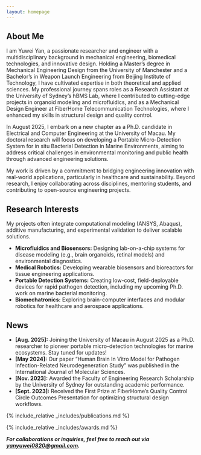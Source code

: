 ```yaml
---
layout: homepage
---
```


## About Me

I am Yuwei Yan, a passionate researcher and engineer with a multidisciplinary background in mechanical engineering, biomedical technologies, and innovative design. Holding a Master’s degree in Mechanical Engineering Design from the University of Manchester and a Bachelor’s in Weapon Launch Engineering from Beijing Institute of Technology, I have cultivated expertise in both theoretical and applied sciences. My professional journey spans roles as a Research Assistant at the University of Sydney’s hBMS Lab, where I contributed to cutting-edge projects in organoid modeling and microfluidics, and as a Mechanical Design Engineer at FiberHome Telecommunication Technologies, where I enhanced my skills in structural design and quality control.

In August 2025, I embark on a new chapter as a Ph.D. candidate in Electrical and Computer Engineering at the University of Macau. My doctoral research will focus on developing a Portable Micro-Detection System for in situ Bacterial Detection in Marine Environments, aiming to address critical challenges in environmental monitoring and public health through advanced engineering solutions.

My work is driven by a commitment to bridging engineering innovation with real-world applications, particularly in healthcare and sustainability. Beyond research, I enjoy collaborating across disciplines, mentoring students, and contributing to open-source engineering projects.

## Research Interests

My projects often integrate computational modeling (ANSYS, Abaqus), additive manufacturing, and experimental validation to deliver scalable solutions.

- **Microfluidics and Biosensors:** Designing lab-on-a-chip systems for disease modeling (e.g., brain organoids, retinal models) and environmental diagnostics.
- **Medical Robotics:** Developing wearable biosensors and bioreactors for tissue engineering applications.
- **Portable Detection Systems:** Creating low-cost, field-deployable devices for rapid pathogen detection, including my upcoming Ph.D. work on marine bacterial monitoring.
- **Biomechatronics:** Exploring brain-computer interfaces and modular robotics for healthcare and aerospace applications.

## News

- **[Aug. 2025]:** Joining the University of Macau in August 2025 as a Ph.D. researcher to pioneer portable micro-detection technologies for marine ecosystems. Stay tuned for updates!
-  **[May 2024]:** Our paper “Human Brain In Vitro Model for Pathogen Infection-Related Neurodegeneration Study” was published in the International Journal of Molecular Sciences.
- **[Nov. 2023]:** Awarded the Faculty of Engineering Research Scholarship by the University of Sydney for outstanding academic performance.
- **[Sept. 2023]:** Received the First Prize at FiberHome’s Quality Control Circle Outcomes Presentation for optimizing structural design workflows.

{% include_relative _includes/publications.md %}

{% include_relative _includes/awards.md %}

***For collaborations or inquiries, feel free to reach out via <a href="mailto: yanyuwei0820@gmail.com">yanyuwei0820@gmail.com</a>.***
